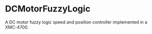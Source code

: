 # DCMotorFuzzyLogic
A DC motor fuzzy logic speed and position controller implemented in a XMC-4700.
